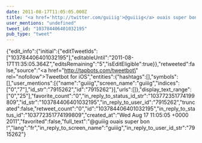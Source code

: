 ```yaml
---
date: 2011-08-17T11:05:05.000Z
title: "<a href='http://twitter.com/guiiig'>@guiiig</a> ouais super bon !″"
user_mentions: "undefined"
tweet_id: "103784406401032195"
pub_type: "tweet"
---
```

{"edit_info":{"initial":{"editTweetIds":["103784406401032195"],"editableUntil":"2011-08-17T11:35:05.364Z","editsRemaining":"5","isEditEligible":true}},"retweeted":false,"source":"<a href=\"http://tapbots.com/tweetbot\" rel=\"nofollow\">Tweetbot for iOS</a>","entities":{"hashtags":[],"symbols":[],"user_mentions":[{"name":"guiiig","screen_name":"guiiig","indices":["0","7"],"id_str":"7915262","id":"7915262"}],"urls":[]},"display_text_range":["0","25"],"favorite_count":"0","in_reply_to_status_id_str":"103772351774199809","id_str":"103784406401032195","in_reply_to_user_id":"7915262","truncated":false,"retweet_count":"0","id":"103784406401032195","in_reply_to_status_id":"103772351774199809","created_at":"Wed Aug 17 11:05:05 +0000 2011","favorited":false,"full_text":"@guiiig ouais super bon !","lang":"fr","in_reply_to_screen_name":"guiiig","in_reply_to_user_id_str":"7915262"}
